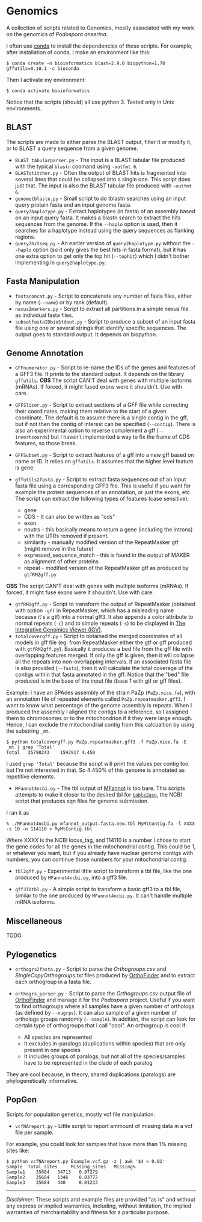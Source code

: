 # Genomics
A collection of scripts related to Genomics, mostly associated with my work on the genomics of *Podospora anserina*.

I often use [conda](https://docs.conda.io/projects/conda/en/latest/) to install the dependencies of these scripts. For example, after installation of conda, I make an environment like this:

    $ conda create -n bioinformatics blast=2.9.0 biopython=1.78 gffutils=0.10.1 -c bioconda

Then I activate my environment:

    $ conda activate bioinformatics

Notice that the scripts (should) all use python 3. Tested only in Unix environments.

## BLAST

The scripts are made to either parse the BLAST output, filter it or modify it, or to BLAST a query sequence from a given genome.

- `BLAST_tabularparser.py` - The input is a BLAST tabular file produced with the typical `blastn` coomand using `-outfmt 6`.
- `BLASTstitcher.py` - Often the output of BLAST hits is fragmented into several lines that could be collapsed into a single one. This script does just that. The input is also the BLAST tabular file produced with `-outfmt 6`.
- `genometblastn.py` - Small script to do tblastn searches using an input query protein fasta and an input genome fasta.
- `query2haplotype.py` - Extract haplotypes (in fasta) of an assembly based on an input query fasta. It makes a blastn search to extract the hits sequences from the genome. If the `--haplo` option is used, then it searches for a haplotype instead using the query sequences as flanking regions.
- `query2hitseq.py` - An earlier version of `query2haplotype.py` without the `--haplo` option (so it only gives the best hits in fasta format), but it has one extra option to get only the top hit (`--tophit`) which I didn't bother implementing in `query2haplotype.py`.

## Fasta Manipulation

- `fastaconcat.py` - Script to concatenate any number of fasta files, either by name (`--name`) or by rank (default).
- `nexus2markers.py` - Script to extract all partitions in a simple nexus file as individual fasta files.
- `subsetfastaIDbioStdout.py` - Script to produce a subset of an input fasta file using one or several strings that identify specific sequences. The output goes to standard output. It depends on biopython.

## Genome Annotation

- `GFFnumerator.py` - Script to re-name the IDs of the genes and features of a GFF3 file. It prints to the standard output. It depends on the library `gffutils`. **OBS** The script CAN'T deal with genes with multiple isoforms (mRNAs). If forced, it might fused exons were it shouldn't. Use with care.
- `GFFSlicer.py` -  Script to extract sections of a GFF file while correcting their coordinates, making them relative to the start of a given coordinate. The default is to assume there is a single contig in the gff, but if not then the contig of interest can be specified (`--contig`). There is also an experimental option to reverse complement a gff (`--invertcoords`) but I haven't implemented a way to fix the frame of CDS features, so those break.
- `GFFSubset.py` - Script to extract features of a gff into a new gff based on name or ID. It relies on `gffutils`. It assumes that the higher level feature is gene.
- `gffutils2fasta.py` - Script to extract fasta sequences out of an input fasta file using a corresponding GFF3 file. This is useful if you want for example the protein sequences of an annotation, or just the exons, etc. The script can extract the following types of features (case sensitive):
	
	* gene
	* CDS - It can also be written as "cds"
	* exon
	* noutrs - this basically means to return a gene (including the introns) with the UTRs removed if present.
	* similarity - manually modified version of the RepeatMasker gtf (might remove in the future)
	* expressed_sequence_match - this is found in the output of MAKER as alignment of other proteins
    * repeat - modified version of the RepeatMasker gtf as produced by `gtfRM2gff.py`

**OBS** The script CAN'T deal with genes with multiple isoforms (mRNAs). If forced, it might fuse exons were it shouldn't. Use with care.

- `gtfRM2gff.py` - Script to transform the output of RepeatMasker (obtained with option `-gff` in RepeatMasker, which has a misleading name because it's a gtf) into a normal gff3. It also appends a color attribute to normal repeats (`-c`) and to simple repeats (`-s`) to be displayed in [The Integrative Genomics Viewer (IGV)](http://software.broadinstitute.org/software/igv/). 
- `totalcovergff.py` - Script to obtained the merged coordinates of all models in gff file (eg. from RepeatMasker either the gtf or gff produced with `gtfRM2gff.py`). Basically it produces a bed file from the gff file with overlapping features merged. If only the gff is given, then it will collapse all the repeats into non-overlapping intervals. If an associated fasta file is also provided (`--fasta`), then it will calculate the total coverage of the contigs within that fasta annotated in the gff. Notice that the "bed" file produced is in the base of the input file (base 1 with gtf or gff files).

Example: I have an SPAdes assembly of the strain PaZp (`PaZp.nice.fa`), with an annotation file of repeated elements called `PaZp.repeatmasker.gff3`. I want to know what percentage of the genome assembly is repeats. When I produced the assembly I aligned the contigs to a reference, so I assigned them to chromosomes or to the mitochondrion if it they were large enough. Hence, I can exclude the mitochondrial contig from this calcualtion by using the substring `_mt`.

	$ python totalcovergff.py PaZp.repeatmasker.gff3 -f PaZp.nice.fa -E _mt | grep 'Total'
	Total	35798243	1592917	4.450

I used `grep 'Total'` because the script will print the values per contig too but I'm not interested in that. So 4.450% of this genome is annotated as repetitive elements. 
 

- `MFannot4ncbi.oy` - The tbl output of [MFannot](https://www.frontiersin.org/articles/10.3389/fpls.2023.1222186/full) is too bare. This scripts attempts to make it closer to the desired tbl for [`table2asn`](https://www.ncbi.nlm.nih.gov/genbank/table2asn/), the NCBI script that produces sqn files for genome submission.

I ran it as

	% ./MFannot4ncbi.py mfannot_output.fasta.new.tbl MyMtContig.fa -l XXXX -s 10 -n 114110 > MyMtContig.tbl

Where XXXX is the NCBI locus_tag, and 114110 is a number I chose to start the gene codes for all the genes in the mitochondrial contig. This could be 1, or whatever you want, but if you already have nuclear genome contigs with numbers, you can continue those numbers for your mitochondrial contig.

- `tbl2gff.py` - Experimental little script to transform a tbl file, like the one produced by `MFannot4ncbi.py`, into a gff3 file.

- `gff3TOtbl.py` - A simple script to transform a basic gff3 to a tbl file, similar to the one produced by `MFannot4ncbi.py`. It can't handle multiple mRNA isoforms.

## Miscellaneous

TODO

## Pylogenetics

- `orthogrs2fasta.py` - Script to parse the *Orthogroups.csv* and *SingleCopyOrthogroups.txt* files produced by [OrthoFinder](https://github.com/davidemms/OrthoFinder) and to extract each orthogroup in a fasta file.
- `orthogrs_parser.py` - Script to parse the *Orthogroups.csv* output file of [OrthoFinder](https://github.com/davidemms/OrthoFinder) and manage it for the *Podospora* project. Useful if you want to find orthogroups where all samples have a given number of orthologs (as defined by `--nugrps`). It can also sample of a given number of orthologs groups randomly (`--sample`). In addition, the script can look for certain type of orthogroups that I call "cool". An orthogroup is cool if:
    
    * All species are represented
    * It excludes in-paralogs (duplications within species) that are only present in one species
    * It includes groups of paralogs, but not all of the species/samples have to be represented in the clade of each paralog

They are cool because, in theory, shared duplications (paralogs) are phylogenetically informative.

## PopGen

Scripts for population genetics, mostly vcf file manipulation.

- `vcfNAreport.py` - Little script to report ammount of missing data in a vcf file per sample. 

For example, you could look for samples that have more than 1% missing sites like:

	$ python vcfNAreport.py Example.vcf.gz -z | awk '$4 > 0.01'
	Sample  Total_sites     Missing_sites   Missing%
	Sample1    35684   34713   0.97279
	Sample2    35684   1346    0.03772
	Sample3    35684   440     0.01233


----

*Disclaimer:* These scripts and example files are provided "as is" and without any express or implied warranties, including, without limitation, the implied warranties of merchantability and fitness for a particular purpose.

